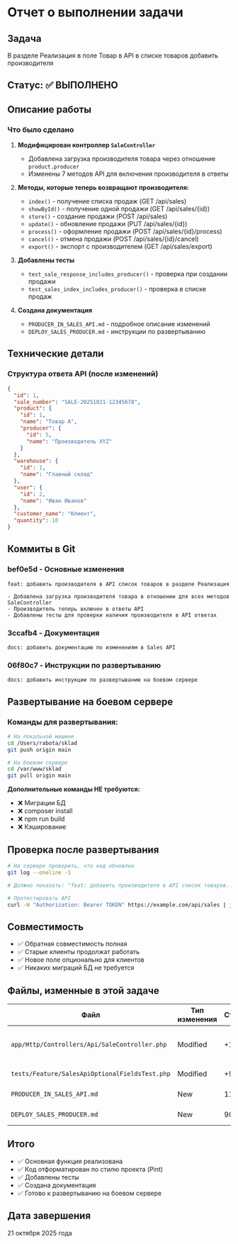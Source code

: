# Отчет о выполнении задачи

## Задача
В разделе Реализация в поле Товар в API в списке товаров добавить производителя

## Статус: ✅ ВЫПОЛНЕНО

## Описание работы

### Что было сделано

1. **Модифицирован контроллер `SaleController`**
   - Добавлена загрузка производителя товара через отношение `product.producer`
   - Изменены 7 методов API для включения производителя в ответы

2. **Методы, которые теперь возвращают производителя:**
   - `index()` - получение списка продаж (GET /api/sales)
   - `showById()` - получение одной продажи (GET /api/sales/{id})
   - `store()` - создание продажи (POST /api/sales)
   - `update()` - обновление продажи (PUT /api/sales/{id})
   - `process()` - оформление продажи (POST /api/sales/{id}/process)
   - `cancel()` - отмена продажи (POST /api/sales/{id}/cancel)
   - `export()` - экспорт с производителем (GET /api/sales/export)

3. **Добавлены тесты**
   - `test_sale_response_includes_producer()` - проверка при создании продажи
   - `test_sales_index_includes_producer()` - проверка в списке продаж

4. **Создана документация**
   - `PRODUCER_IN_SALES_API.md` - подробное описание изменений
   - `DEPLOY_SALES_PRODUCER.md` - инструкции по развертыванию

## Технические детали

### Структура ответа API (после изменений)

```json
{
  "id": 1,
  "sale_number": "SALE-20251021-12345678",
  "product": {
    "id": 1,
    "name": "Товар A",
    "producer": {
      "id": 5,
      "name": "Производитель XYZ"
    }
  },
  "warehouse": {
    "id": 1,
    "name": "Главный склад"
  },
  "user": {
    "id": 2,
    "name": "Иван Иванов"
  },
  "customer_name": "Клиент",
  "quantity": 10
}
```

## Коммиты в Git

### bef0e5d - Основные изменения
```
feat: добавить производителя в API список товаров в разделе Реализация

- Добавлена загрузка производителя товара в отношении для всех методов SaleController
- Производитель теперь включен в ответы API
- Добавлены тесты для проверки наличия производителя в API ответах
```

### 3ccafb4 - Документация
```
docs: добавить документацию по изменениям в Sales API
```

### 06f80c7 - Инструкции по развертыванию
```
docs: добавить инструкции по развертыванию на боевом сервере
```

## Развертывание на боевом сервере

### Команды для развертывания:

```bash
# На локальной машине
cd /Users/rabota/sklad
git push origin main

# На боевом сервере
cd /var/www/sklad
git pull origin main
```

**Дополнительные команды НЕ требуются:**
- ❌ Миграции БД
- ❌ composer install
- ❌ npm run build
- ❌ Кэширование

## Проверка после развертывания

```bash
# На сервере проверить, что код обновлен
git log --oneline -1

# Должно показать: "feat: добавить производителя в API список товаров..."

# Протестировать API
curl -H "Authorization: Bearer TOKEN" https://example.com/api/sales | jq '.data[0].product.producer'
```

## Совместимость

- ✅ Обратная совместимость полная
- ✅ Старые клиенты продолжат работать
- ✅ Новое поле опционально для клиентов
- ✅ Никаких миграций БД не требуется

## Файлы, изменные в этой задаче

| Файл | Тип изменения | Строк | Описание |
|------|--------------|-------|---------|
| `app/Http/Controllers/Api/SaleController.php` | Modified | +15 | Добавлена загрузка производителя в 7 методов |
| `tests/Feature/SalesApiOptionalFieldsTest.php` | Modified | +99 | Добавлены 2 новых теста |
| `PRODUCER_IN_SALES_API.md` | New | 113 | Документация по изменениям |
| `DEPLOY_SALES_PRODUCER.md` | New | 90 | Инструкции по развертыванию |

## Итого

- ✅ Основная функция реализована
- ✅ Код отформатирован по стилю проекта (Pint)
- ✅ Добавлены тесты
- ✅ Создана документация
- ✅ Готово к развертыванию на боевом сервере

## Дата завершения
21 октября 2025 года

